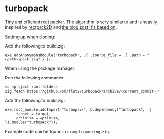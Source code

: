# turbopack
Tiny and efficient rect packer.
The algorithm is very similar to and is heavily inspired by [rectpack2D](https://github.com/TeamHypersomnia/rectpack2D) and [the blog post it's based on](https://blackpawn.com/texts/lightmaps/default.html).


Setting up when cloning:

Add the following to build.zig:
```zig
exe.addAnonymousModule("turbopack", .{ .source_file = .{ .path = "<path>/pack.zig" } });
```

When using the package manager:

Run the following commands:
```sh
cd <project root folder>
zig fetch https://github.com/flut2/turbopack/archive/<current_commit>.tar.gz --save=turbopack
```

Add the following to build.zig:
```zig
exe.root_module.addImport("turbopack", b.dependency("turbopack", .{
    .target = target,
    .optimize = optimize,
}).module("turbopack"));
```

Example code can be found in ``example/packing.zig``.